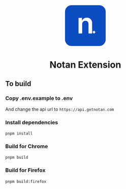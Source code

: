 <div align="center">
  <img src="public/icon-128.png" alt="logo"/>
  <h1>Notan Extension</h1>
</div>

## To build

### Copy .env.example to .env
And change the api url to `https://api.getnotan.com`

### Install dependencies
```
pnpm install
``` 

### Build for Chrome
```
pnpm build
```

### Build for Firefox
```
pnpm build:firefox
```
